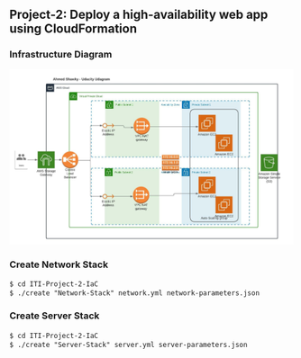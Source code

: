 ## Project-2: Deploy a high-availability web app using CloudFormation

### Infrastructure Diagram
![the design of the Infrastructure.](https://github.com/AhmedMattar21/ITI-Project-2-IaC/blob/master/aws-project-2-diagram.jpeg)  


### Create Network Stack
```
$ cd ITI-Project-2-IaC
$ ./create "Network-Stack" network.yml network-parameters.json
```


### Create Server Stack
```
$ cd ITI-Project-2-IaC
$ ./create "Server-Stack" server.yml server-parameters.json
```
